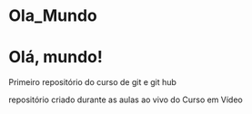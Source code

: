 # Ola_Mundo
# Olá, mundo!
 Primeiro repositório do curso de git e git hub

repositório criado durante as aulas ao vivo do Curso em Vídeo